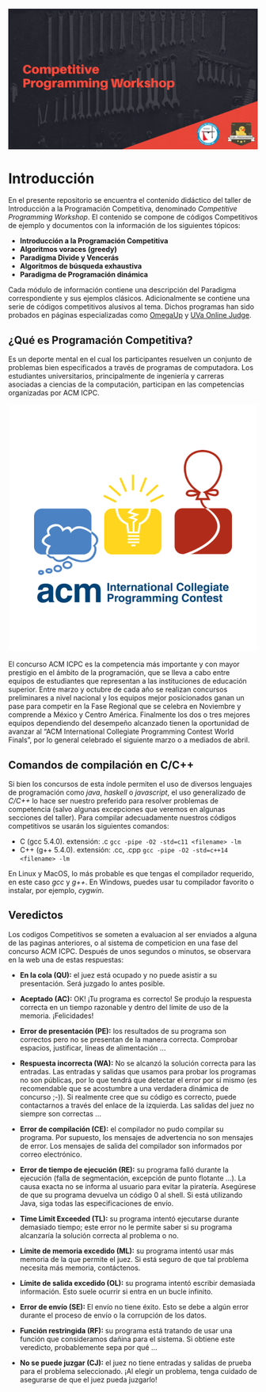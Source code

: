 ![](https://github.com/NinoRataDeCMasMas/Competitive-Programming-Workshop/blob/master/images/CompetitiveProgrammingWorkshop.png)

# Introducción
En el presente repositorio se encuentra el contenido didáctico del taller de Introducción a la Programación Competitiva, denominado _Competitive Programming Workshop_. El contenido se compone de códigos Competitivos de ejemplo y documentos con la información de los siguientes tópicos:

*   __Introducción a la Programación Competitiva__
*   __Algoritmos voraces (greedy)__
*   __Paradigma Divide y Vencerás__
*   __Algoritmos de búsqueda exhaustiva__
*   __Paradigma de Programación dinámica__

Cada módulo de información contiene una descripción del Paradigma correspondiente y sus ejemplos clásicos. Adicionalmente se contiene una serie de códigos competitivos alusivos al tema. Dichos programas han sido probados en páginas especializadas como [OmegaUp](https://omegaup.com/) y [UVa Online Judge](https://uva.onlinejudge.org/).

## ¿Qué es Programación Competitiva?

Es un deporte mental en el cual los participantes resuelven un conjunto de problemas bien especificados a través de programas de computadora. Los estudiantes universitarios, principalmente de ingeniería y carreras asociadas a ciencias de la computación, participan en las competencias organizadas por ACM ICPC.

<p align="center">
  <img src="https://github.com/NinoRataDeCMasMas/Competitive-Programming-Workshop/blob/master/images/icpcLogo.png">
</p>

El concurso ACM ICPC es la competencia más importante y con mayor prestigio en el ámbito de la programación, que se lleva a cabo entre equipos de estudiantes que representan a las instituciones de educación superior. Entre marzo y octubre de cada año se realizan concursos preliminares a nivel nacional y los equipos mejor posicionados ganan un pase para competir en la Fase Regional que se celebra en Noviembre y comprende a México y Centro América. Finalmente los dos o tres mejores equipos dependiendo del desempeño alcanzado tienen la oportunidad de avanzar al “ACM International Collegiate Programming Contest World Finals”, por lo general celebrado el siguiente marzo o a mediados de abril.

## Comandos de compilación en C/C++

Si bien los concursos de esta índole permiten el uso de diversos lenguajes de programación como _java_, _haskell_ o _javascript_, el uso generalizado de _C/C++_ lo hace ser nuestro preferido para resolver problemas de competencia (salvo algunas excepciones que veremos en algunas secciones del taller). Para compilar adecuadamente nuestros códigos competitivos se usarán los siguientes comandos:

*   C (gcc 5.4.0). extensión: .c ```gcc -pipe -O2 -std=c11 <filename> -lm ```
*   C++ (g++ 5.4.0). extensión: .cc, .cpp ```gcc -pipe -O2 -std=c++14 <filename> -lm ```

En Linux y MacOS, lo más probable es que tengas el compilador requerido, en este caso _gcc_ y _g++_. En Windows, puedes usar tu compilador favorito o instalar, por ejemplo, _cygwin_.

## Veredictos

Los codigos Competitivos se someten a evaluacion al ser enviados a alguna de las paginas anteriores, o al sistema de competicion en una fase del concurso ACM ICPC. Después de unos segundos o minutos, se observara en la web una de estas respuestas:

*   __En la cola (QU):__ el juez está ocupado y no puede asistir a su presentación. Será juzgado lo antes posible.

*   __Aceptado (AC):__ OK! ¡Tu programa es correcto! Se produjo la respuesta correcta en un tiempo razonable y dentro del límite de uso de la memoria. ¡Felicidades!

*   __Error de presentación (PE):__ los resultados de su programa son correctos pero no se presentan de la manera correcta. Comprobar espacios, justificar, líneas de alimentación ...

*   __Respuesta incorrecta (WA):__ No se alcanzó la solución correcta para las entradas. Las entradas y salidas que usamos para probar los programas no son públicas, por lo que tendrá que detectar el error por sí mismo (es recomendable que se acostumbre a una verdadera dinámica de concurso ;-)). Si realmente cree que su código es correcto, puede contactarnos a través del enlace de la izquierda. Las salidas del juez no siempre son correctas ...

*   __Error de compilación (CE):__ el compilador no pudo compilar su programa. Por supuesto, los mensajes de advertencia no son mensajes de error. Los mensajes de salida del compilador son informados por correo electrónico.

*   __Error de tiempo de ejecución (RE):__ su programa falló durante la ejecución (falla de segmentación, excepción de punto flotante ...). La causa exacta no se informa al usuario para evitar la piratería. Asegúrese de que su programa devuelva un código 0 al shell. Si está utilizando Java, siga todas las especificaciones de envío.

*   __Time Limit Exceeded (TL):__ su programa intentó ejecutarse durante demasiado tiempo; este error no le permite saber si su programa alcanzaría la solución correcta al problema o no.

*   __Límite de memoria excedido (ML):__ su programa intentó usar más memoria de la que permite el juez. Si está seguro de que tal problema necesita más memoria, contáctenos.

*   __Límite de salida excedido (OL):__ su programa intentó escribir demasiada información. Esto suele ocurrir si entra en un bucle infinito.

*   __Error de envío (SE):__ El envío no tiene éxito. Esto se debe a algún error durante el proceso de envío o la corrupción de los datos.

*   __Función restringida (RF):__ su programa está tratando de usar una función que consideramos dañina para el sistema. Si obtiene este veredicto, probablemente sepa por qué ...

*   __No se puede juzgar (CJ):__ el juez no tiene entradas y salidas de prueba para el problema seleccionado. ¡Al elegir un problema, tenga cuidado de asegurarse de que el juez pueda juzgarlo!
